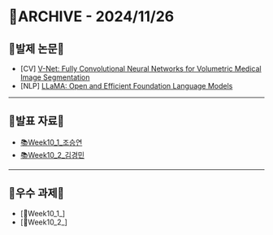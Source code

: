 # 📁ARCHIVE - 2024/11/26

## 💚발제 논문💚  
- [CV] [V-Net: Fully Convolutional Neural Networks for Volumetric Medical Image Segmentation](https://arxiv.org/pdf/1606.04797)
- [NLP] [LLaMA: Open and Efficient Foundation Language Models](https://arxiv.org/pdf/2302.13971)
---

## 💚발표 자료💚
- [📚Week10_1_조승연](https://github.com/user-attachments/files/17909363/Week10_1_.pdf)
- [📚Week10_2_김경민](https://github.com/user-attachments/files/17909365/Week10_2_.pdf)




---

## 💚우수 과제💚
- [🌟Week10_1_]
- [🌟Week10_2_]

